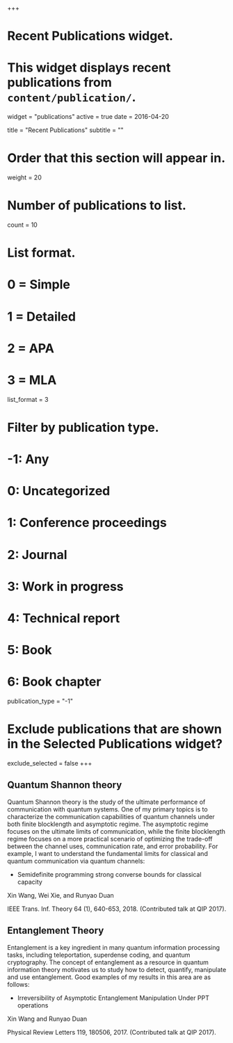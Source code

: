 +++
# Recent Publications widget.
# This widget displays recent publications from `content/publication/`.
widget = "publications"
active = true
date = 2016-04-20

title = "Recent Publications"
subtitle = ""

# Order that this section will appear in.
weight = 20

# Number of publications to list.
count = 10

# List format.
#   0 = Simple
#   1 = Detailed
#   2 = APA
#   3 = MLA
list_format = 3

# Filter by publication type.
# -1: Any
#  0: Uncategorized
#  1: Conference proceedings
#  2: Journal
#  3: Work in progress
#  4: Technical report
#  5: Book
#  6: Book chapter
publication_type = "-1"

# Exclude publications that are shown in the Selected Publications widget?
exclude_selected = false
+++


## Quantum Shannon theory 
Quantum Shannon theory is the study of the ultimate performance of communication with quantum systems. One of my primary topics is to characterize the communication capabilities of quantum channels under both finite blocklength and asymptotic regime. The asymptotic regime focuses on the ultimate limits of communication, while the finite blocklength regime focuses on a more practical scenario of optimizing the trade-off between the channel uses, communication rate, and error probability. For example, I want to understand the fundamental limits for classical and quantum communication via quantum channels:

- Semidefinite programming strong converse bounds for classical capacity

Xin Wang, Wei Xie, and Runyao Duan

IEEE Trans. Inf. Theory 64 (1), 640-653, 2018. (Contributed talk at QIP 2017).

## Entanglement Theory
Entanglement is a key ingredient in many quantum information processing tasks, including teleportation, superdense coding, and quantum cryptography. The concept of entanglement as a resource in quantum information theory motivates us to study how to detect, quantify, manipulate and use entanglement. Good examples of my results in this area are as follows:

- Irreversibility of Asymptotic Entanglement Manipulation Under PPT operations

Xin Wang and Runyao Duan

Physical Review Letters 119, 180506, 2017. (Contributed talk at QIP 2017).




